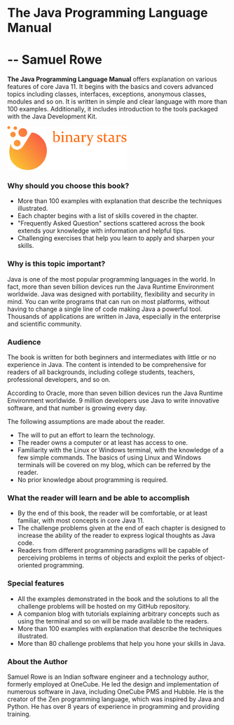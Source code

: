 # The Java Programming Language Manual
# -- Samuel Rowe

**The Java Programming Language Manual** offers explanation on various features of core Java 11.
It begins with the basics and covers advanced topics including classes, interfaces,
exceptions, anonymous classes, modules and so on. It is written in simple and
clear language with more than 100 examples. Additionally, it includes introduction
to the tools packaged with the Java Development Kit.

<img style="width: auto; height: 100px" src="https://github.com/itssamuelrowe/binarystars/raw/master/logo.png" />

### Why should you choose this book?

 * More than 100 examples with explanation that describe the techniques illustrated.
 * Each chapter begins with a list of skills covered in the chapter.
 * "Frequently Asked Question" sections scattered across the book extends your
   knowledge with information and helpful tips.
 * Challenging exercises that help you learn to apply and sharpen
   your skills.

### Why is this topic important?

Java is one of the most popular programming languages in the
world. In fact, more than seven billion devices run the Java
Runtime Environment worldwide. Java was designed with
portability, flexibility and security in mind. You can write programs
that can run on most platforms, without having to change a single
line of code making Java a powerful tool. Thousands of
applications are written in Java, especially in the enterprise and
scientific community.

### Audience
The book is written for both beginners and intermediates with little or no
experience in Java. The content is intended to be comprehensive for readers of
all backgrounds, including college students, teachers, professional developers,
and so on.

According to Oracle, more than seven billion devices run the Java
Runtime Environment worldwide. 9 million developers use Java to
write innovative software, and that number is growing every day.

The following assumptions are made about the reader.

 * The will to put an effort to learn the technology.
 * The reader owns a computer or at least has access to one.
 * Familiarity with the Linux or Windows terminal, with the knowledge of a few
   simple commands. The basics of using Linux and Windows terminals will be
   covered on my blog, which can be referred by the reader.
 * No prior knowledge about programming is required.

### What the reader will learn and be able to accomplish

 * By the end of this book, the reader will be comfortable, or at least familiar,
   with most concepts in core Java 11.
 * The challenge problems given at the end of each chapter is designed to increase
   the ability of the reader to express logical thoughts as Java code.
 * Readers from different programming paradigms will be capable of perceiving
   problems in terms of objects and exploit the perks of object-oriented programming.

### Special features

 * All the examples demonstrated in the book and the solutions to all the
   challenge problems will be hosted on my GitHub repository.
 * A companion blog with tutorials explaining arbitrary concepts such as using
   the terminal and so on will be made available to the readers.
 * More than 100 examples with explanation that describe the techniques illustrated.
 * More than 80 challenge problems that help you hone your skills in Java.
 
### About the Author

Samuel Rowe is an Indian software engineer and a technology author, formerly
employed at OneCube. He led the design and implementation of numerous software
in Java, including OneCube PMS and Hubble. He is the creator of the Zen programming
language, which was inspired by Java and Python. He has over 8 years of experience
in programming and providing training.